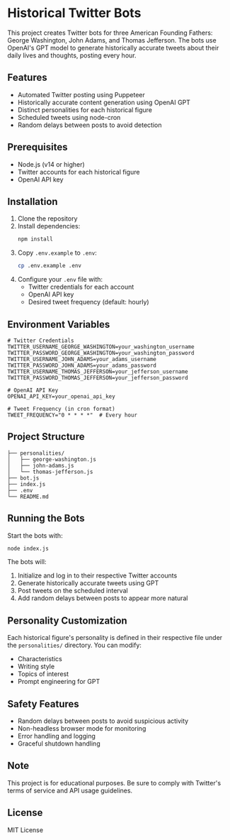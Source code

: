 # Historical Twitter Bots

This project creates Twitter bots for three American Founding Fathers: George Washington, John Adams, and Thomas Jefferson. The bots use OpenAI's GPT model to generate historically accurate tweets about their daily lives and thoughts, posting every hour.

## Features

- Automated Twitter posting using Puppeteer
- Historically accurate content generation using OpenAI GPT
- Distinct personalities for each historical figure
- Scheduled tweets using node-cron
- Random delays between posts to avoid detection

## Prerequisites

- Node.js (v14 or higher)
- Twitter accounts for each historical figure
- OpenAI API key

## Installation

1. Clone the repository
2. Install dependencies:
   ```bash
   npm install
   ```
3. Copy `.env.example` to `.env`:
   ```bash
   cp .env.example .env
   ```
4. Configure your `.env` file with:
   - Twitter credentials for each account
   - OpenAI API key
   - Desired tweet frequency (default: hourly)

## Environment Variables

```env
# Twitter Credentials
TWITTER_USERNAME_GEORGE_WASHINGTON=your_washington_username
TWITTER_PASSWORD_GEORGE_WASHINGTON=your_washington_password
TWITTER_USERNAME_JOHN_ADAMS=your_adams_username
TWITTER_PASSWORD_JOHN_ADAMS=your_adams_password
TWITTER_USERNAME_THOMAS_JEFFERSON=your_jefferson_username
TWITTER_PASSWORD_THOMAS_JEFFERSON=your_jefferson_password

# OpenAI API Key
OPENAI_API_KEY=your_openai_api_key

# Tweet Frequency (in cron format)
TWEET_FREQUENCY="0 * * * *"  # Every hour
```

## Project Structure

```
├── personalities/
│   ├── george-washington.js
│   ├── john-adams.js
│   └── thomas-jefferson.js
├── bot.js
├── index.js
├── .env
└── README.md
```

## Running the Bots

Start the bots with:
```bash
node index.js
```

The bots will:
1. Initialize and log in to their respective Twitter accounts
2. Generate historically accurate tweets using GPT
3. Post tweets on the scheduled interval
4. Add random delays between posts to appear more natural

## Personality Customization

Each historical figure's personality is defined in their respective file under the `personalities/` directory. You can modify:
- Characteristics
- Writing style
- Topics of interest
- Prompt engineering for GPT

## Safety Features

- Random delays between posts to avoid suspicious activity
- Non-headless browser mode for monitoring
- Error handling and logging
- Graceful shutdown handling

## Note

This project is for educational purposes. Be sure to comply with Twitter's terms of service and API usage guidelines.

## License

MIT License
